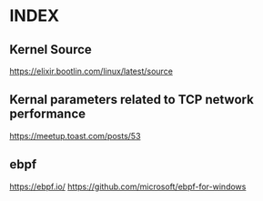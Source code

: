 # INDEX

## Kernel Source

https://elixir.bootlin.com/linux/latest/source

## Kernal parameters related to TCP network performance

https://meetup.toast.com/posts/53

## ebpf

https://ebpf.io/
https://github.com/microsoft/ebpf-for-windows

